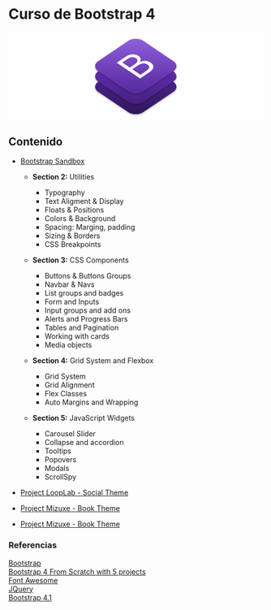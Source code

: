 # Curso de Bootstrap 4

![Bootstrap banner](documentation/bootstraplogo.png)

## Contenido

- [Bootstrap Sandbox](bootstrap_sandbox.md)

  - **Section 2:** Utilities

    - Typography
    - Text Aligment & Display
    - Floats & Positions
    - Colors & Background
    - Spacing: Marging, padding
    - Sizing & Borders
    - CSS Breakpoints

  - **Section 3:** CSS Components

    - Buttons & Buttons Groups
    - Navbar & Navs
    - List groups and badges
    - Form and Inputs
    - Input groups and add ons
    - Alerts and Progress Bars
    - Tables and Pagination
    - Working with cards
    - Media objects

  - **Section 4:** Grid System and Flexbox

    - Grid System
    - Grid Alignment
    - Flex Classes
    - Auto Margins and Wrapping

  - **Section 5:** JavaScript Widgets
    - Carousel Slider
    - Collapse and accordion
    - Tooltips
    - Popovers
    - Modals
    - ScrollSpy

- [Project LoopLab - Social Theme](loop_lab_project.md)

- [Project Mizuxe - Book Theme](mizuxe_book_theme.md)

- [Project Mizuxe - Book Theme](glozzom_showcase.md)

### Referencias

[Bootstrap](https://getbootstrap.com/)  
[Bootstrap 4 From Scratch with 5 projects](https://www.udemy.com/bootstrap-4-from-scratch-with-5-projects/learn/v4/content)  
[Font Awesome](https://fontawesome.com/get-started)  
[JQuery](https://code.jquery.com/)  
[Bootstrap 4.1](https://getbootstrap.com/docs/4.1/getting-started/introduction/)
